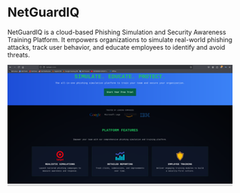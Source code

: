 # NetGuardIQ
NetGuardIQ is a cloud-based Phishing Simulation and Security Awareness Training Platform. It empowers organizations to simulate real-world phishing attacks, track user behavior, and educate employees to identify and avoid threats.


![Simulation](./public/images/Simulation01.png)